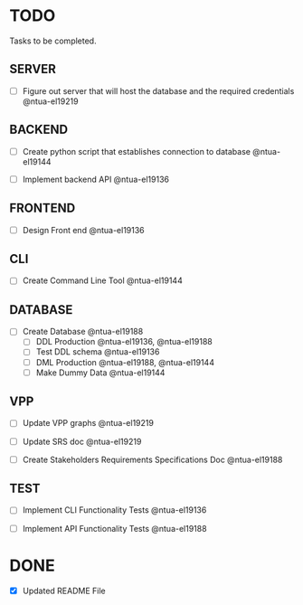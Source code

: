 # TODO

Tasks to be completed.

## SERVER
- [ ] Figure out server that will host the database and the required credentials @ntua-el19219

## BACKEND

- [ ] Create  python script that establishes connection to database @ntua-el19144

- [ ] Implement backend API @ntua-el19136

## FRONTEND

- [ ] Design Front end @ntua-el19136

## CLI

- [ ] Create Command Line Tool @ntua-el19144

## DATABASE

- [ ] Create Database @ntua-el19188
    - [ ] DDL Production @ntua-el19136, @ntua-el19188
    - [ ] Test DDL schema @ntua-el19136
    - [ ] DML Production @ntua-el19188, @ntua-el19144
    - [ ] Make Dummy Data @ntua-el19144

## VPP

- [ ] Update VPP graphs @ntua-el19219

- [ ] Update SRS doc @ntua-el19219

- [ ] Create Stakeholders Requirements Specifications Doc @ntua-el19188

## TEST

- [ ] Implement CLI Functionality Tests @ntua-el19136

- [ ] Implement API Functionality Tests @ntua-el19188

# DONE

- [x] Updated README File
